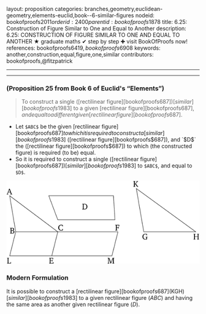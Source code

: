layout: proposition
categories: branches,geometry,euclidean-geometry,elements-euclid,book--6-similar-figures
nodeid: bookofproofs$2011
orderid: 2400
parentid: bookofproofs$1878
title: 6.25: Construction of Figure Similar to One and Equal to Another
description: 6.25: CONSTRUCTION OF FIGURE SIMILAR TO ONE AND EQUAL TO ANOTHER &#9733; graduate maths &#10004; step by step &#10010; visit BookOfProofs now!
references: bookofproofs$6419,bookofproofs$6908
keywords: another,construction,equal,figure,one,similar
contributors: bookofproofs,@fitzpatrick

---


---

### (Proposition 25 from Book 6 of Euclid's “Elements”)

> To construct a single ([rectilinear figure][bookofproofs$687]) [similar][bookofproofs$1983] to a given [rectilinear figure][bookofproofs$687], and equal to a different given [rectilinear figure][bookofproofs$687].
* Let `$ABC$` be the given [rectilinear figure][bookofproofs$687] to which it is required to construct a [similar][bookofproofs$1983] ([rectilinear figure][bookofproofs$687]), and `$D$` the ([rectilinear figure][bookofproofs$687]) to which (the constructed figure) is required (to be) equal.
* So it is required to construct a single ([rectilinear figure][bookofproofs$687]) [similar][bookofproofs$1983] to `$ABC$`, and equal to `$D$`.


![fig25e](https://github.com/bookofproofs/bookofproofs.github.io/blob/main/_sources/_assets/images/euclid/Book06/fig25e.png?raw=true)



### Modern Formulation

It is possible to construct a [rectilinear figure][bookofproofs$687] ($KGH$) [similar][bookofproofs$1983] to a given rectilinear figure ($ABC$) and having the same area as another given rectilinear figure ($D$).
